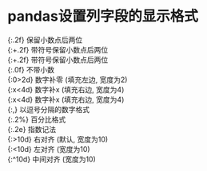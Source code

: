 # pandas设置列字段的显示格式  

{:.2f} 保留小数点后两位  
{:+.2f} 带符号保留小数点后两位  
{:+.2f} 带符号保留小数点后两位  
{:.0f} 不带小数  
{:0>2d} 数字补零 (填充左边, 宽度为2)  
{:x<4d} 数字补x (填充右边, 宽度为4)  
{:x<4d} 数字补x (填充右边, 宽度为4)  
{:,} 以逗号分隔的数字格式  
{:.2%} 百分比格式  
{:.2e} 指数记法  
{:>10d} 右对齐 (默认, 宽度为10)  
{:<10d} 左对齐 (宽度为10)  
{:^10d} 中间对齐 (宽度为10)  
